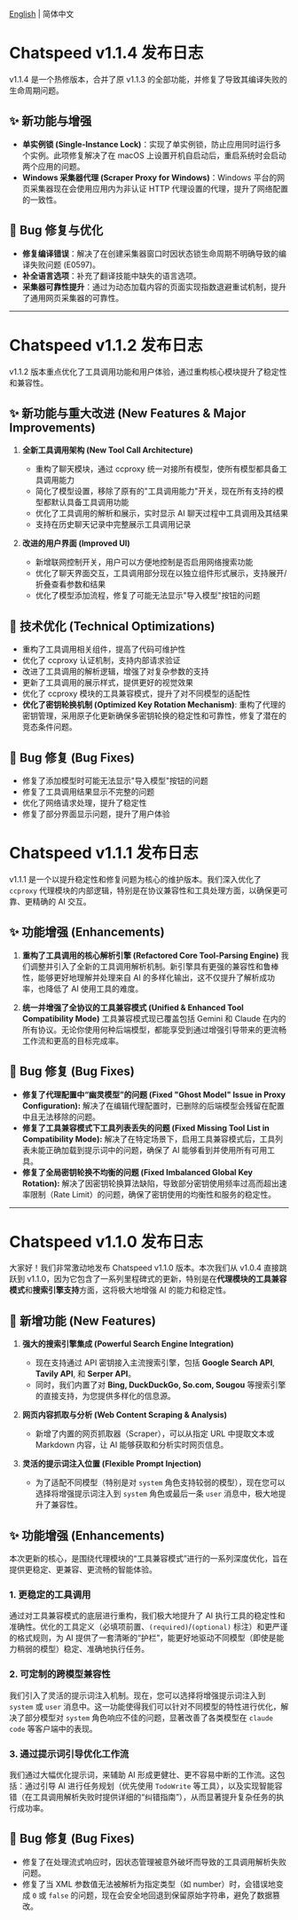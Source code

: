[English](./RELEASE.md) | 简体中文

# Chatspeed v1.1.4 发布日志

v1.1.4 是一个热修版本，合并了原 v1.1.3 的全部功能，并修复了导致其编译失败的生命周期问题。

## ✨ 新功能与增强

- **单实例锁 (Single-Instance Lock)**：实现了单实例锁，防止应用同时运行多个实例。此项修复解决了在 macOS 上设置开机自启动后，重启系统时会启动两个应用的问题。
- **Windows 采集器代理 (Scraper Proxy for Windows)**：Windows 平台的网页采集器现在会使用应用内为非认证 HTTP 代理设置的代理，提升了网络配置的一致性。

## 🔧 Bug 修复与优化

- **修复编译错误**：解决了在创建采集器窗口时因状态锁生命周期不明确导致的编译失败问题 (E0597)。
- **补全语言选项**：补充了翻译技能中缺失的语言选项。
- **采集器可靠性提升**：通过为动态加载内容的页面实现指数退避重试机制，提升了通用网页采集器的可靠性。

---

# Chatspeed v1.1.2 发布日志

v1.1.2 版本重点优化了工具调用功能和用户体验，通过重构核心模块提升了稳定性和兼容性。

## ✨ 新功能与重大改进 (New Features & Major Improvements)

1.  **全新工具调用架构 (New Tool Call Architecture)**
    - 重构了聊天模块，通过 ccproxy 统一对接所有模型，使所有模型都具备工具调用能力
    - 简化了模型设置，移除了原有的"工具调用能力"开关，现在所有支持的模型都默认具备工具调用功能
    - 优化了工具调用的解析和展示，实时显示 AI 聊天过程中工具调用及其结果
    - 支持在历史聊天记录中完整展示工具调用记录

2.  **改进的用户界面 (Improved UI)**
    - 新增联网控制开关，用户可以方便地控制是否启用网络搜索功能
    - 优化了聊天界面交互，工具调用部分现在以独立组件形式展示，支持展开/折叠查看参数和结果
    - 优化了模型添加流程，修复了可能无法显示"导入模型"按钮的问题

## 🔧 技术优化 (Technical Optimizations)

- 重构了工具调用相关组件，提高了代码可维护性
- 优化了 ccproxy 认证机制，支持内部请求验证
- 改进了工具调用的解析逻辑，增强了对复杂参数的支持
- 更新了工具调用的展示样式，提供更好的视觉效果
- 优化了 ccproxy 模块的工具兼容模式，提升了对不同模型的适配性
- **优化了密钥轮换机制 (Optimized Key Rotation Mechanism)**: 重构了代理的密钥管理，采用原子化更新确保多密钥轮换的稳定性和可靠性，修复了潜在的竞态条件问题。

## 🐞 Bug 修复 (Bug Fixes)

- 修复了添加模型时可能无法显示"导入模型"按钮的问题
- 修复了工具调用结果显示不完整的问题
- 优化了网络请求处理，提升了稳定性
- 修复了部分界面显示问题，提升了用户体验

# Chatspeed v1.1.1 发布日志

v1.1.1 是一个以提升稳定性和修复问题为核心的维护版本。我们深入优化了 `ccproxy` 代理模块的内部逻辑，特别是在协议兼容性和工具处理方面，以确保更可靠、更精确的 AI 交互。

## ✨ 功能增强 (Enhancements)

1.  **重构了工具调用的核心解析引擎 (Refactored Core Tool-Parsing Engine)**
    我们调整并引入了全新的工具调用解析机制。新引擎具有更强的兼容性和鲁棒性，能够更好地理解并处理来自 AI 的多样化输出，这不仅提升了解析成功率，也降低了 AI 使用工具的难度。

2.  **统一并增强了全协议的工具兼容模式 (Unified & Enhanced Tool Compatibility Mode)**
    工具兼容模式现已覆盖包括 Gemini 和 Claude 在内的所有协议。无论你使用何种后端模型，都能享受到通过增强引导带来的更流畅工作流和更高的目标完成率。

## 🐞 Bug 修复 (Bug Fixes)

- **修复了代理配置中“幽灵模型”的问题 (Fixed "Ghost Model" Issue in Proxy Configuration):** 解决了在编辑代理配置时，已删除的后端模型会残留在配置中且无法移除的问题。
- **修复了工具兼容模式下工具列表丢失的问题 (Fixed Missing Tool List in Compatibility Mode):** 解决了在特定场景下，启用工具兼容模式后，工具列表未能正确加载到提示词中的问题，确保了 AI 能够看到并使用所有可用工具。
- **修复了全局密钥轮换不均衡的问题 (Fixed Imbalanced Global Key Rotation):** 解决了因密钥轮换算法缺陷，导致部分密钥使用频率过高而超出速率限制（Rate Limit）的问题，确保了密钥使用的均衡性和服务的稳定性。

---

# Chatspeed v1.1.0 发布日志

大家好！我们非常激动地发布 Chatspeed v1.1.0 版本。本次我们从 v1.0.4 直接跳跃到 v1.1.0，因为它包含了一系列里程碑式的更新，特别是在**代理模块的工具兼容模式**和**搜索引擎支持**方面，这将极大地增强 AI 的能力和稳定性。

## 🚀 新增功能 (New Features)

1.  **强大的搜索引擎集成 (Powerful Search Engine Integration)**
    - 现在支持通过 API 密钥接入主流搜索引擎，包括 **Google Search API**, **Tavily API**, 和 **Serper API**。
    - 同时，我们内置了对 **Bing, DuckDuckGo, So.com, Sougou** 等搜索引擎的直接支持，为您提供多样化的信息源。

2.  **网页内容抓取与分析 (Web Content Scraping & Analysis)**
    - 新增了内置的网页抓取器（Scraper），可以从指定 URL 中提取文本或 Markdown 内容，让 AI 能够获取和分析实时网页信息。

3.  **灵活的提示词注入位置 (Flexible Prompt Injection)**
    - 为了适配不同模型（特别是对 `system` 角色支持较弱的模型），现在您可以选择将增强提示词注入到 `system` 角色或最后一条 `user` 消息中，极大地提升了兼容性。

## ✨ 功能增强 (Enhancements)

本次更新的核心，是围绕代理模块的“工具兼容模式”进行的一系列深度优化，旨在提供更稳定、更兼容、更流畅的智能体验。

### 1. 更稳定的工具调用

通过对工具兼容模式的底层进行重构，我们极大地提升了 AI 执行工具的稳定性和准确性。优化的工具定义（必填项前置、`(required)`/`(optional)` 标注）和更严谨的格式规则，为 AI 提供了一套清晰的“护栏”，能更好地驱动不同模型（即使是能力稍弱的模型）稳定、准确地执行任务。

### 2. 可定制的跨模型兼容性

我们引入了灵活的提示词注入机制。现在，您可以选择将增强提示词注入到 `system` 或 `user` 消息中。这一功能使得我们可以针对不同模型的特性进行优化，解决了部分模型对 `system` 角色响应不佳的问题，显著改善了各类模型在 `claude code` 等客户端中的表现。

### 3. 通过提示词引导优化工作流

我们通过大幅优化提示词，来辅助 AI 形成更健壮、更不容易中断的工作流。这包括：通过引导 AI 进行任务规划（优先使用 `TodoWrite` 等工具），以及实现智能容错（在工具调用解析失败时提供详细的“纠错指南”），从而显著提升复杂任务的执行成功率。

## 🐞 Bug 修复 (Bug Fixes)

- 修复了在处理流式响应时，因状态管理被意外破坏而导致的工具调用解析失败问题。
- 修复了当 XML 参数值无法被解析为指定类型（如 number）时，会错误地变成 `0` 或 `false` 的问题，现在会安全地回退到保留原始字符串，避免了数据篡改。
